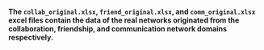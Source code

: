 **The ```collab_original.xlsx```,  ```friend_original.xlsx```,  and ```comm_original.xlsx``` excel files contain the data of the real networks originated from the collaboration, friendship, and communication network domains respectively.** 
